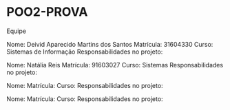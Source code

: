 # POO2-PROVA
Equipe

Nome: Deivid Aparecido Martins dos Santos
Matrícula: 31604330
Curso: Sistemas de Informação
Responsabilidades no projeto:

Nome: Natália Reis
Matrícula: 91603027
Curso: Sistemas
Responsabilidades no projeto:

Nome:
Matrícula:
Curso: 
Responsabilidades no projeto:

Nome:
Matrícula:
Curso: 
Responsabilidades no projeto:
